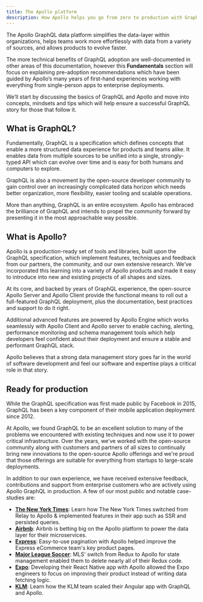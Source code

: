 ```yaml
---
title: The Apollo platform
description: How Apollo helps you go from zero to production with GraphQL
---
```


The Apollo GraphQL data platform simplifies the data-layer within organizations, helps teams work more effortlessly with data from a variety of sources, and allows products to evolve faster.

The more technical benefits of GraphQL adoption are well-documented in other areas of this documentation, however this **Fundamentals** section will focus on explaining pre-adoption recommendations which have been guided by Apollo’s many years of first-hand experiences working with everything from single-person apps to enterprise deployments.

We’ll start by discussing the basics of GraphQL and Apollo and move into concepts, mindsets and tips which will help ensure a successful GraphQL story for those that follow it.

## What is GraphQL?

Fundamentally, GraphQL is a specification which defines concepts that enable a more structured data experience for products and teams alike. It enables data from multiple sources to be unified into a single, strongly-typed API which can evolve over time and is easy for both humans and computers to explore.

GraphQL is also a movement by the open-source developer community to gain control over an increasingly complicated data horizon which needs better organization, more flexibility, easier tooling and scalable operations.

More than anything, GraphQL is an entire ecosystem. Apollo has embraced the brilliance of GraphQL and intends to propel the community forward by presenting it in the most approachable way possible.

## What is Apollo?

Apollo is a production-ready set of tools and libraries, built upon the GraphQL specification, which implement features, techniques and feedback from our partners, the community, and our own extensive research.  We’ve incorporated this learning into a variety of Apollo products and made it easy to introduce into new and existing projects of all shapes and sizes.

At its core, and backed by years of GraphQL experience, the open-source Apollo Server and Apollo Client provide the functional means to roll out a full-featured GraphQL deployment, plus the documentation, best practices and support to do it right.

Additional advanced features are powered by Apollo Engine which works seamlessly with Apollo Client and Apollo server to enable caching, alerting, performance monitoring and schema management tools which help developers feel confident about their deployment and ensure a stable and performant GraphQL stack.

Apollo believes that a strong data management story goes far in the world of software development and feel our software and expertise plays a critical role in that story.

## Ready for production

While the GraphQL specification was first made public by Facebook in 2015, GraphQL has been a key component of their mobile application deployment since 2012.

At Apollo, we found GraphQL to be an excellent solution to many of the problems we encountered with existing techniques and now use it to power critical infrastructure.  Over the years, we’ve worked with the open-source community along with customers and partners of all sizes to continually bring new innovations to the open-source Apollo offerings and we're proud that those offerings are suitable for everything from startups to large-scale deployments.

In addition to our own experience, we have received extensive feedback, contributions and support from enterprise customers who are actively using Apollo GraphQL in production. A few of our most public and notable case-studies are:


- [**The New York Times**](https://open.nytimes.com/the-new-york-times-now-on-apollo-b9a78a5038c): Learn how The New York Times switched from Relay to Apollo & implemented features in their app such as SSR and persisted queries.
- [**Airbnb**](https://medium.com/airbnb-engineering/reconciling-graphql-and-thrift-at-airbnb-a97e8d290712): Airbnb is betting big on the Apollo platform to power the data layer for their microservices.
- [**Express**](https://dev-blog.apollodata.com/changing-the-architecture-of-express-com-23c950d43323): Easy-to-use pagination with Apollo helped improve the Express eCommerce team's key product pages.
- [**Major League Soccer**](https://dev-blog.apollodata.com/reducing-our-redux-code-with-react-apollo-5091b9de9c2a): MLS' switch from Redux to Apollo for state management enabled them to delete nearly all of their Redux code.
- [**Expo**](https://dev-blog.apollodata.com/using-graphql-apollo-at-expo-4c1f21f0f115): Developing their React Native app with Apollo allowed the Expo engineers to focus on improving their product instead of writing data fetching logic.
- [**KLM**](https://youtu.be/T2njjXHdKqw): Learn how the KLM team scaled their Angular app with GraphQL and Apollo.
